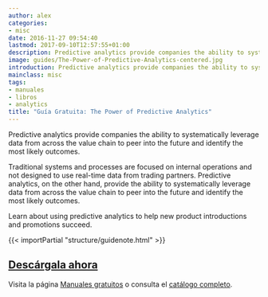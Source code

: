 ```yaml
---
author: alex
categories:
- misc
date: 2016-11-27 09:54:40
lastmod: 2017-09-10T12:57:55+01:00
description: Predictive analytics provide companies the ability to systematically  leverage data from across the value chain to peer into the future and identify the  most likely outcomes.
image: guides/The-Power-of-Predictive-Analytics-centered.jpg
introduction: Predictive analytics provide companies the ability to systematically  leverage data from across the value chain to peer into the future and identify the  most likely outcomes.
mainclass: misc
tags:
- manuales
- libros
- analytics
title: "Guía Gratuita: The Power of Predictive Analytics"
---
```


<figure>
    <amp-img sizes="(min-width: 800px) 800px, 100vw" on="tap:lightbox1" role="button" tabindex="0" layout="responsive" src="/img/guides/The-Power-of-Predictive-Analytics-centered.jpg" alt="Guía Gratuita: The Power of Predictive Analytics" title="Guía Gratuita: The Power of Predictive Analytics" width="800" height="420">
   </amp-img>
</figure>

Predictive analytics provide companies the ability to systematically leverage data from across the value chain to peer into the future and identify the most likely outcomes.

Traditional systems and processes are focused on internal operations and not designed to use real-time data from trading partners. Predictive analytics, on the other hand, provide the ability to systematically leverage data from across the value chain to peer into the future and identify the most likely outcomes.

Learn about using predictive analytics to help new product introductions and promotions succeed.

{{< importPartial "structure/guidenote.html" >}}

<div class="button-post">
  <h2><a href="http://bashyc-blogspot.tradepub.com/c/pubRD.mpl?sr=oc&_t=oc:&qf=w_eope20" target="_blank">Descárgala ahora</a></h2>
</div>

Visita la página [Manuales gratuitos][1] o consulta el [catálogo completo][2].

<!--more--><!--ad-->

[1]: https://elbauldelprogramador.com/manuales-gratuitos/
[2]: http://elbauldelprogramador.tradepub.com/category/information-technology/1207/ "Catálogo completo de Guías gratuítas "
